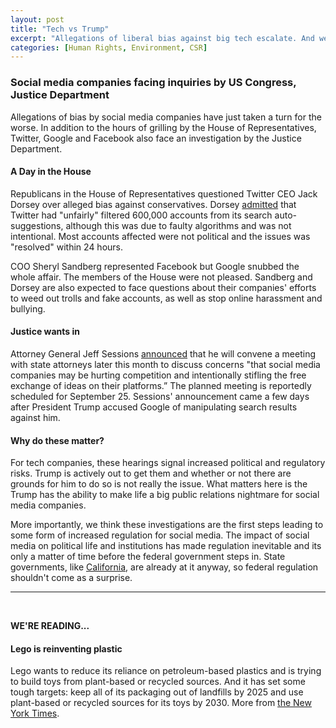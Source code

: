 ```yaml
---
layout: post
title: "Tech vs Trump"
excerpt: "Allegations of liberal bias against big tech escalate. And we're reading something about Lego."
categories: [Human Rights, Environment, CSR]
---
```


### Social media companies facing inquiries by US Congress, Justice Department

Allegations of bias by social media companies have just taken a turn for the worse. In addition to the hours of grilling by the House of Representatives, Twitter, Google and Facebook also face an investigation by the Justice Department.

#### A Day in the House

Republicans in the House of Representatives questioned Twitter CEO Jack Dorsey over alleged bias against conservatives. Dorsey <a href="https://docs.house.gov/meetings/IF/IF00/20180905/108642/HHRG-115-IF00-Wstate-DorseyJ-20180905.pdf" target="_blank">admitted</a> that Twitter had "unfairly" filtered 600,000 accounts from its search auto-suggestions, although this was due to faulty algorithms and was not intentional. Most accounts affected were not political and the issues was "resolved" within 24 hours.

COO Sheryl Sandberg represented Facebook but Google snubbed the whole affair. The members of the House were not pleased. Sandberg and Dorsey are also expected to face questions about their companies' efforts to weed out trolls and fake accounts, as well as stop online harassment and bullying.

#### Justice wants in

Attorney General Jeff Sessions <a href="https://www.politico.com/story/2018/09/05/sessions-social-media-bias-complaints-770449" target="_blank">announced</a> that he will convene a meeting with state attorneys later this month to discuss concerns "that social media companies may be hurting competition and intentionally stifling the free exchange of ideas on their platforms.” The planned meeting is reportedly scheduled for September 25. Sessions' announcement came a few days after President Trump accused Google of manipulating search results against him.

#### Why do these matter?

For tech companies, these hearings signal increased political and regulatory risks. Trump is actively out to get them and whether or not there are grounds for him to do so is not really the issue. What matters here is the Trump has the ability to make life a big public relations nightmare for social media companies.

More importantly, we think these investigations are the first steps leading to some form of increased regulation for social media. The impact of social media on political life and institutions has made regulation inevitable and its only a matter of time before the federal government steps in. State governments, like <a href="https://www.nbcnews.com/tech/tech-news/california-passes-digital-privacy-bill-could-have-impact-across-u-n887591" target="_blank">California</a>, are already at it anyway, so federal regulation shouldn't come as a surprise.

* * *
<br />

**WE'RE READING...**

#### **Lego is reinventing plastic**

Lego wants to reduce its reliance on petroleum-based plastics and is trying to build toys from plant-based or recycled sources. And it has set some tough targets: keep all of its packaging out of landfills by 2025 and use plant-based or recycled sources for its toys by 2030. More from <a href="https://www.nytimes.com/2018/08/31/business/energy-environment/lego-plastic-denmark-environment-toys.html" target="_blank">the New York Times</a>.
